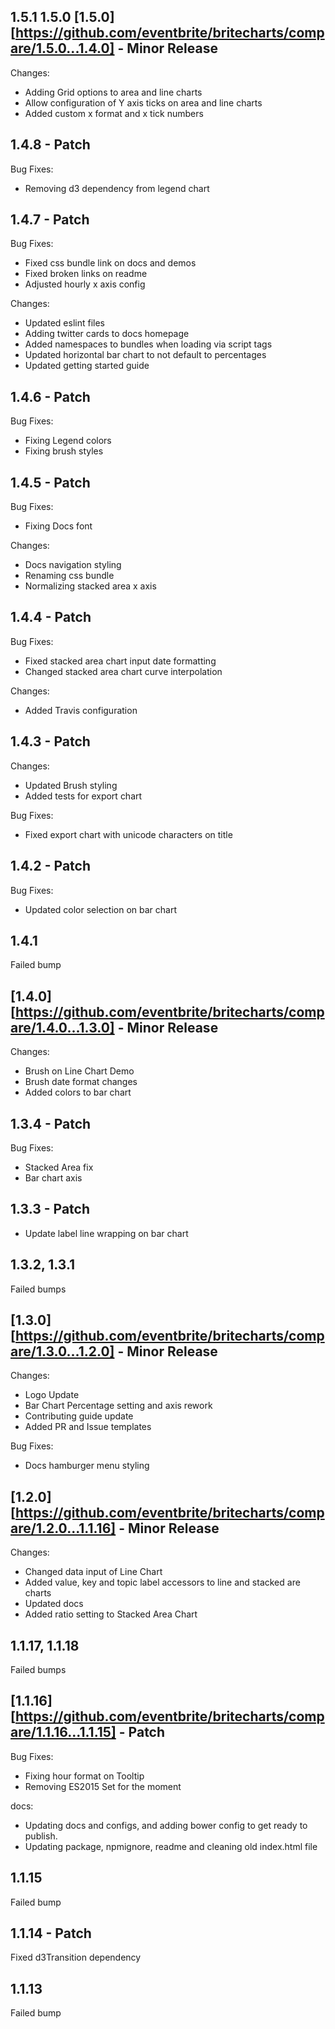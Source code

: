 1.5.1
1.5.0
[1.5.0][https://github.com/eventbrite/britecharts/compare/1.5.0...1.4.0] - Minor Release
---------------------
Changes:
* Adding Grid options to area and line charts
* Allow configuration of Y axis ticks on area and line charts
* Added custom x format and x tick numbers

1.4.8 - Patch
---------------------
Bug Fixes:
* Removing d3 dependency from legend chart

1.4.7 - Patch
---------------------
Bug Fixes:
* Fixed css bundle link on docs and demos
* Fixed broken links on readme
* Adjusted hourly x axis config

Changes:
* Updated eslint files
* Adding twitter cards to docs homepage
* Added namespaces to bundles when loading via script tags
* Updated horizontal bar chart to not default to percentages
* Updated getting started guide


1.4.6 - Patch
---------------------
Bug Fixes:
* Fixing Legend colors
* Fixing brush styles


1.4.5 - Patch
---------------------
Bug Fixes:
* Fixing Docs font

Changes:
* Docs navigation styling
* Renaming css bundle
* Normalizing stacked area x axis


1.4.4 - Patch
---------------------
Bug Fixes:
* Fixed stacked area chart input date formatting
* Changed stacked area chart curve interpolation

Changes:
* Added Travis configuration

1.4.3 - Patch
---------------------
Changes:
* Updated Brush styling
* Added tests for export chart

Bug Fixes:
* Fixed export chart with unicode characters on title

1.4.2 - Patch
---------------------
Bug Fixes:
* Updated color selection on bar chart

1.4.1
--------------
Failed bump

[1.4.0][https://github.com/eventbrite/britecharts/compare/1.4.0...1.3.0] - Minor Release
---------------------
Changes:
* Brush on Line Chart Demo
* Brush date format changes
* Added colors to bar chart

1.3.4 - Patch
---------------------
Bug Fixes:
* Stacked Area fix
* Bar chart axis

1.3.3 - Patch
---------------------
* Update label line wrapping on bar chart

1.3.2, 1.3.1
--------------
Failed bumps

[1.3.0][https://github.com/eventbrite/britecharts/compare/1.3.0...1.2.0] - Minor Release
---------------------
Changes:
* Logo Update
* Bar Chart Percentage setting and axis rework
* Contributing guide update
* Added PR and Issue templates

Bug Fixes:
* Docs hamburger menu styling

[1.2.0][https://github.com/eventbrite/britecharts/compare/1.2.0...1.1.16] - Minor Release
---------------------
Changes:
* Changed data input of Line Chart
* Added value, key and topic label accessors to line and stacked are charts
* Updated docs
* Added ratio setting to Stacked Area Chart

1.1.17, 1.1.18
--------------
Failed bumps

[1.1.16][https://github.com/eventbrite/britecharts/compare/1.1.16...1.1.15] - Patch
----------
Bug Fixes:

* Fixing hour format on Tooltip
* Removing ES2015 Set for the moment

docs:

* Updating docs and configs, and adding bower config to get ready to publish.
* Updating package, npmignore, readme and cleaning old index.html file

1.1.15
----------
Failed bump

1.1.14 - Patch
----------
Fixed d3Transition dependency

1.1.13
----------
Failed bump
